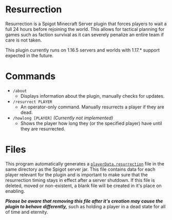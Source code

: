 # Resurrection

Resurrection is a Spigot Minecraft Server plugin that forces players to wait a full 24 hours before rejoining the world. This allows for tactical planning for games such as faction survival as it can severely penalize an entire team if care is not taken.

This plugin currently runs on 1.16.5 servers and worlds with 1.17.\* support expected in the future.

# Commands

* `/about`
    * Displays information about the plugin, manually checks for updates.
* `/resurrect PLAYER`
    * An operator-only command. Manually resurrects a player if they are dead.
* `/howlong [PLAYER]` *(Currently not implemented)*
    * Shows the player how long they (or the specified player) have until they are resurrected.

# Files

This program automatically generates a [`playerData.resurrection`](data/playerData.resurrection) file in the same directory as the Spigot server jar. This file contains data for each player relevant for the plugin and is important to make sure that the resurrection timing stays in effect after a server shutdown. If this file is deleted, moved or non-existent, a blank file will be created in it's place on enabling.

***Please be aware that removing this file after it's creation may cause the plugin to behave differently,*** such as holding a player in a dead state for all of time and eternity.
